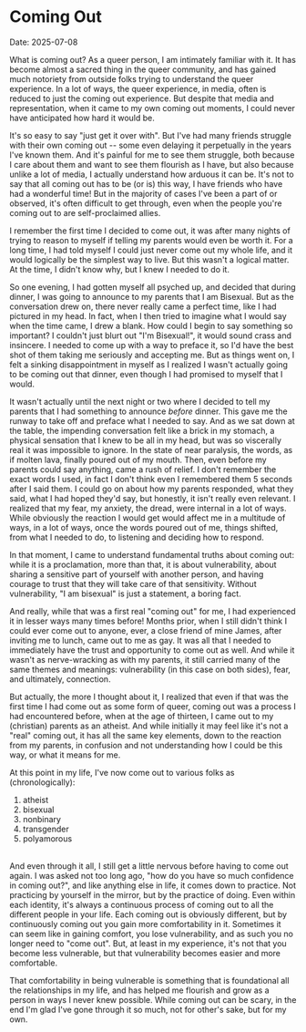 # Coming Out
Date: 2025-07-08

What is coming out? As a queer person, I am intimately familiar with it. It has become almost a sacred thing in the queer community, and has gained much notoriety from outside folks trying to understand the queer experience. In a lot of ways, the queer experience, in media, often is reduced to just the coming out experience. But despite that media and representation, when it came to my own coming out moments, I could never have anticipated how hard it would be.

It's so easy to say "just get it over with". But I've had many friends struggle with their own coming out -- some even delaying it perpetually in the years I've known them. And it's painful for me to see them struggle, both because I care about them and want to see them flourish as I have, but also because unlike a lot of media, I actually understand how arduous it can be. It's not to say that all coming out has to be (or is) this way, I have friends who have had a wonderful time! But in the majority of cases I've been a part of or observed, it's often difficult to get through, even when the people you're coming out to are self-proclaimed allies.

I remember the first time I decided to come out, it was after many nights of trying to reason to myself if telling my parents would even be worth it. For a long time, I had told myself I could just never come out my whole life, and it would logically be the simplest way to live. But this wasn't a logical matter. At the time, I didn't know why, but I knew I needed to do it.

So one evening, I had gotten myself all psyched up, and decided that during dinner, I was going to announce to my parents that I am Bisexual. But as the conversation drew on, there never really came a perfect time, like I had pictured in my head. In fact, when I then tried to imagine what I would say when the time came, I drew a blank. How could I begin to say something so important? I couldn't just blurt out "I'm Bisexual!", it would sound crass and insincere. I needed to come up with a way to preface it, so I'd have the best shot of them taking me seriously and accepting me. But as things went on, I felt a sinking disappointment in myself as I realized I wasn't actually going to be coming out that dinner, even though I had promised to myself that I would.

It wasn't actually until the next night or two where I decided to tell my parents that I had something to announce *before* dinner. This gave me the runway to take off and preface what I needed to say. And as we sat down at the table, the impending conversation felt like a brick in my stomach, a physical sensation that I knew to be all in my head, but was so viscerally real it was impossible to ignore. In the state of near paralysis, the words, as if molten lava, finally poured out of my mouth. Then, even before my parents could say anything, came a rush of relief. I don't remember the exact words I used, in fact I don't think even I remembered them 5 seconds after I said them. I could go on about how my parents responded, what they said, what I had hoped they'd say, but honestly, it isn't really even relevant. I realized that my fear, my anxiety, the dread, were internal in a lot of ways. While obviously the reaction I would get would affect me in a multitude of ways, in a lot of ways, once the words poured out of me, things shifted, from what I needed to do, to listening and deciding how to respond.

In that moment, I came to understand fundamental truths about coming out: while it is a proclamation, more than that, it is about vulnerability, about sharing a sensitive part of yourself with another person, and having courage to trust that they will take care of that sensitivity. Without vulnerability, "I am bisexual" is just a statement, a boring fact.

And really, while that was a first real "coming out" for me, I had experienced it in lesser ways many times before! Months prior, when I still didn't think I could ever come out to anyone, ever, a close friend of mine James, after inviting me to lunch, came out to me as gay. It was all that I needed to immediately have the trust and opportunity to come out as well. And while it wasn't as nerve-wracking as with my parents, it still carried many of the same themes and meanings: vulnerability (in this case on both sides), fear, and ultimately, connection.

But actually, the more I thought about it, I realized that even if that was the first time I had come out as some form of queer, coming out was a process I had encountered before, when at the age of thirteen, I came out to my (christian) parents as an atheist. And while initially it may feel like it's not a "real" coming out, it has all the same key elements, down to the reaction from my parents, in confusion and not understanding how I could be this way, or what it means for me.

At this point in my life, I've now come out to various folks as (chronologically):

1. atheist
2. bisexual
3. nonbinary
4. transgender
5. polyamorous

\
And even through it all, I still get a little nervous before having to come out again. I was asked not too long ago, "how do you have so much confidence in coming out?", and like anything else in life, it comes down to practice. Not practicing by yourself in the mirror, but by the practice of doing. Even within each identity, it's always a continuous process of coming out to all the different people in your life. Each coming out is obviously different, but by continuously coming out you gain more comfortability in it. Sometimes it can seem like in gaining comfort, you lose vulnerability, and as such you no longer need to "come out". But, at least in my experience, it's not that you become less vulnerable, but that vulnerability becomes easier and more comfortable.

That comfortability in being vulnerable is something that is foundational all the relationships in my life, and has helped me flourish and grow as a person in ways I never knew possible. While coming out can be scary, in the end I'm glad I've gone through it so much, not for other's sake, but for my own. 
